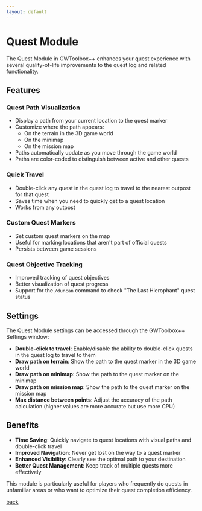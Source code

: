 ```yaml
---
layout: default
---
```


# Quest Module

The Quest Module in GWToolbox++ enhances your quest experience with several quality-of-life improvements to the quest log and related functionality.

## Features

### Quest Path Visualization
- Display a path from your current location to the quest marker
- Customize where the path appears:
  - On the terrain in the 3D game world
  - On the minimap
  - On the mission map
- Paths automatically update as you move through the game world
- Paths are color-coded to distinguish between active and other quests

### Quick Travel
- Double-click any quest in the quest log to travel to the nearest outpost for that quest
- Saves time when you need to quickly get to a quest location
- Works from any outpost

### Custom Quest Markers
- Set custom quest markers on the map
- Useful for marking locations that aren't part of official quests
- Persists between game sessions

### Quest Objective Tracking
- Improved tracking of quest objectives
- Better visualization of quest progress
- Support for the `/duncan` command to check "The Last Hierophant" quest status

## Settings

The Quest Module settings can be accessed through the GWToolbox++ Settings window:

- **Double-click to travel**: Enable/disable the ability to double-click quests in the quest log to travel to them
- **Draw path on terrain**: Show the path to the quest marker in the 3D game world
- **Draw path on minimap**: Show the path to the quest marker on the minimap
- **Draw path on mission map**: Show the path to the quest marker on the mission map
- **Max distance between points**: Adjust the accuracy of the path calculation (higher values are more accurate but use more CPU)

## Benefits

- **Time Saving**: Quickly navigate to quest locations with visual paths and double-click travel
- **Improved Navigation**: Never get lost on the way to a quest marker
- **Enhanced Visibility**: Clearly see the optimal path to your destination
- **Better Quest Management**: Keep track of multiple quests more effectively

This module is particularly useful for players who frequently do quests in unfamiliar areas or who want to optimize their quest completion efficiency.

[back](./)
